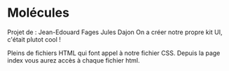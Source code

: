 # Molécules
Projet de : Jean-Edouard Fages
			Jules Dajon
On a créer notre propre kit UI, c'était plutot cool !

Pleins de fichiers HTML qui font appel à notre fichier CSS. Depuis la page index vous aurez accès à chaque fichier html.